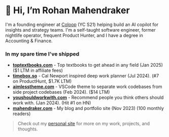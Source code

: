 # 🤠 Hi, I’m Rohan Mahendraker

I'm a founding engineer at [Coloop](https://www.coloop.ai) (YC S21) helping build an AI copilot for insights and strategy teams. I'm a self-taught software engineer, former nightlife operator, frequent Product Hunter, and I have a degree in Accounting & Finance. 

### In my spare time I've shipped 

- [**toptextbooks.com**](https://toptextbooks.com) - Top textbooks to get ahead in any field (Jan 2025) ($1 LTM in affiliate fees)
- [**timebox.so**](https://timebox.so) - Cal Newport inspired deep work planner (Jul 2024). (#7 on ProductHunt, $1.7K LTM)
- [**aimlesstheme.com**](https://aimlesstheme.com) - VSCode theme to separate work codebases from side project codebases (Feb 2024). ($14 LTM)
- [**youshouldworkwith.com**](https://youshouldworkwith.com) - Recommend people you think others should work with. (Jan 2024). (Hit #1 on HN)
- [**mahendraker.com**](https://mahendraker.com) - My blog and portfolio site (Nov 2023) (100 monthly readers)

> Check out my [personal site](https://www.mahendraker.com/) for more on my work, projects, and thoughts.
